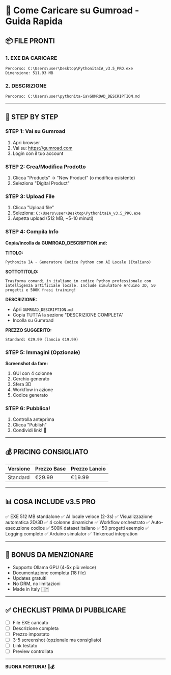 # 🚀 Come Caricare su Gumroad - Guida Rapida

## 📦 FILE PRONTI

### 1. EXE DA CARICARE
```
Percorso: C:\Users\user\Desktop\PythonitaIA_v3.5_PRO.exe
Dimensione: 511.93 MB
```

### 2. DESCRIZIONE
```
Percorso: C:\Users\user\pythonita-ia\GUMROAD_DESCRIPTION.md
```

---

## 🎯 STEP BY STEP

### STEP 1: Vai su Gumroad
1. Apri browser
2. Vai su: https://gumroad.com
3. Login con il tuo account

### STEP 2: Crea/Modifica Prodotto
1. Clicca "Products" → "New Product" (o modifica esistente)
2. Seleziona "Digital Product"

### STEP 3: Upload File
1. Clicca "Upload file"
2. Seleziona: `C:\Users\user\Desktop\PythonitaIA_v3.5_PRO.exe`
3. Aspetta upload (512 MB, ~5-10 minuti)

### STEP 4: Compila Info
**Copia/incolla da GUMROAD_DESCRIPTION.md:**

**TITOLO:**
```
Pythonita IA - Generatore Codice Python con AI Locale (Italiano)
```

**SOTTOTITOLO:**
```
Trasforma comandi in italiano in codice Python professionale con intelligenza artificiale locale. Include simulatore Arduino 3D, 50 progetti e 500K frasi training!
```

**DESCRIZIONE:**
- Apri `GUMROAD_DESCRIPTION.md`
- Copia TUTTA la sezione "DESCRIZIONE COMPLETA"
- Incolla su Gumroad

**PREZZO SUGGERITO:**
```
Standard: €29.99 (lancio €19.99)
```

### STEP 5: Immagini (Opzionale)
**Screenshot da fare:**
1. GUI con 4 colonne
2. Cerchio generato
3. Sfera 3D
4. Workflow in azione
5. Codice generato

### STEP 6: Pubblica!
1. Controlla anteprima
2. Clicca "Publish"
3. Condividi link! 🎉

---

## 💰 PRICING CONSIGLIATO

| Versione | Prezzo Base | Prezzo Lancio |
|----------|-------------|---------------|
| Standard | €29.99 | €19.99 |

---

## 📊 COSA INCLUDE v3.5 PRO

✅ EXE 512 MB standalone
✅ AI locale veloce (2-3s)
✅ Visualizzazione automatica 2D/3D
✅ 4 colonne dinamiche
✅ Workflow orchestrato
✅ Auto-esecuzione codice
✅ 500K dataset italiano
✅ 50 progetti esempio
✅ Logging completo
✅ Arduino simulator
✅ Tinkercad integration

---

## 🎁 BONUS DA MENZIONARE

- Supporto Ollama GPU (4-5x più veloce)
- Documentazione completa (18 file)
- Updates gratuiti
- No DRM, no limitazioni
- Made in Italy 🇮🇹

---

## ✅ CHECKLIST PRIMA DI PUBBLICARE

- [ ] File EXE caricato
- [ ] Descrizione completa
- [ ] Prezzo impostato
- [ ] 3-5 screenshot (opzionale ma consigliato)
- [ ] Link testato
- [ ] Preview controllata

---

**BUONA FORTUNA! 🚀💰**

